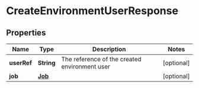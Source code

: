 

# CreateEnvironmentUserResponse


## Properties

| Name | Type | Description | Notes |
|------------ | ------------- | ------------- | -------------|
|**userRef** | **String** | The reference of the created environment user |  [optional] |
|**job** | [**Job**](Job.md) |  |  [optional] |



